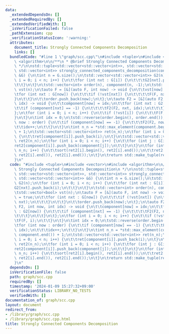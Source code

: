 ```yaml
---
data:
  _extendedDependsOn: []
  _extendedRequiredBy: []
  _extendedVerifiedWith: []
  _isVerificationFailed: false
  _pathExtension: cpp
  _verificationStatusIcon: ':warning:'
  attributes:
    document_title: Strongly Connected Components Decomposition
    links: []
  bundledCode: "#line 1 \"graph/scc.cpp\"\n#include <tuple>\n#include <vector>\n#include\
    \ <algorithm>\n\n/**\n * @brief Strongly Connected Components Decomposition\n\
    \ */\n\nstd::tuple<std::vector<std::vector<int>>, std::vector<std::vector<int>>,\
    \ std::vector<int>> strongly_connected_components_decomposition(const std::vector<std::vector<int>>\
    \ &G) {\n\tint n = G.size();\n\tstd::vector<std::vector<int>> G2(n);\n\tfor (int\
    \ i = 0; i < n; i++) {\n\t\tfor (int nxt : G[i]) {\n\t\t\tG2[nxt].push_back(i);\n\
    \t\t}\n\t}\n\tstd::vector<int> order(n), component(n, -1);\n\tstd::vector<bool>\
    \ vst(n);\n\tauto F = [&](auto F, int now) -> void {\n\t\tvst[now] = true;\n\t\
    \tfor (int nxt : G[now]) {\n\t\t\tif (!vst[nxt]) {\n\t\t\t\tF(F, nxt);\n\t\t\t\
    }\n\t\t}\n\t\torder.push_back(now);\n\t};\n\tauto F2 = [&](auto F2, int now, int\
    \ idx) -> void {\n\t\tcomponent[now] = idx;\n\t\tfor (int nxt : G2[now]) {\n\t\
    \t\tif (component[nxt] == -1) {\n\t\t\t\tF2(F2, nxt, idx);\n\t\t\t}\n\t\t}\n\t\
    };\n\tfor (int i = 0; i < n; i++) {\n\t\tif (!vst[i]) {\n\t\t\tF(F, i);\n\t\t\
    }\n\t}\n\tint idx = 0;\n\tstd::reverse(order.begin(), order.end());\n\tfor (int\
    \ now : order) {\n\t\tif (component[now] == -1) {\n\t\t\tF2(F2, now, idx);\n\t\
    \t\tidx++;\n\t\t}\n\t}\n\tint n_n = *std::max_element(component.begin(), component.end())\
    \ + 1;\n\tstd::vector<std::vector<int>> ret(n_n);\n\tfor (int i = 0; i < n; i++)\
    \ {\n\t\tret[component[i]].push_back(i);\n\t}\n\tstd::vector<std::vector<int>>\
    \ ret2(n_n);\n\tfor (int i = 0; i < n; i++) {\n\t\tfor (int j : G[i]) {\n\t\t\t\
    ret2[component[i]].push_back(component[j]);\n\t\t}\n\t}\n\tfor (int i = 0; i <\
    \ n_n; i++) {\n\t\tsort(ret2[i].begin(), ret2[i].end());\n\t\tret2[i].erase(std::unique(ret2[i].begin(),\
    \ ret2[i].end()), ret2[i].end());\n\t}\n\treturn std::make_tuple(ret, ret2, component);\n\
    }\n"
  code: "#include <tuple>\n#include <vector>\n#include <algorithm>\n\n/**\n * @brief\
    \ Strongly Connected Components Decomposition\n */\n\nstd::tuple<std::vector<std::vector<int>>,\
    \ std::vector<std::vector<int>>, std::vector<int>> strongly_connected_components_decomposition(const\
    \ std::vector<std::vector<int>> &G) {\n\tint n = G.size();\n\tstd::vector<std::vector<int>>\
    \ G2(n);\n\tfor (int i = 0; i < n; i++) {\n\t\tfor (int nxt : G[i]) {\n\t\t\t\
    G2[nxt].push_back(i);\n\t\t}\n\t}\n\tstd::vector<int> order(n), component(n, -1);\n\
    \tstd::vector<bool> vst(n);\n\tauto F = [&](auto F, int now) -> void {\n\t\tvst[now]\
    \ = true;\n\t\tfor (int nxt : G[now]) {\n\t\t\tif (!vst[nxt]) {\n\t\t\t\tF(F,\
    \ nxt);\n\t\t\t}\n\t\t}\n\t\torder.push_back(now);\n\t};\n\tauto F2 = [&](auto\
    \ F2, int now, int idx) -> void {\n\t\tcomponent[now] = idx;\n\t\tfor (int nxt\
    \ : G2[now]) {\n\t\t\tif (component[nxt] == -1) {\n\t\t\t\tF2(F2, nxt, idx);\n\
    \t\t\t}\n\t\t}\n\t};\n\tfor (int i = 0; i < n; i++) {\n\t\tif (!vst[i]) {\n\t\t\
    \tF(F, i);\n\t\t}\n\t}\n\tint idx = 0;\n\tstd::reverse(order.begin(), order.end());\n\
    \tfor (int now : order) {\n\t\tif (component[now] == -1) {\n\t\t\tF2(F2, now,\
    \ idx);\n\t\t\tidx++;\n\t\t}\n\t}\n\tint n_n = *std::max_element(component.begin(),\
    \ component.end()) + 1;\n\tstd::vector<std::vector<int>> ret(n_n);\n\tfor (int\
    \ i = 0; i < n; i++) {\n\t\tret[component[i]].push_back(i);\n\t}\n\tstd::vector<std::vector<int>>\
    \ ret2(n_n);\n\tfor (int i = 0; i < n; i++) {\n\t\tfor (int j : G[i]) {\n\t\t\t\
    ret2[component[i]].push_back(component[j]);\n\t\t}\n\t}\n\tfor (int i = 0; i <\
    \ n_n; i++) {\n\t\tsort(ret2[i].begin(), ret2[i].end());\n\t\tret2[i].erase(std::unique(ret2[i].begin(),\
    \ ret2[i].end()), ret2[i].end());\n\t}\n\treturn std::make_tuple(ret, ret2, component);\n\
    }\n"
  dependsOn: []
  isVerificationFile: false
  path: graph/scc.cpp
  requiredBy: []
  timestamp: '2024-01-09 15:27:32+09:00'
  verificationStatus: LIBRARY_NO_TESTS
  verifiedWith: []
documentation_of: graph/scc.cpp
layout: document
redirect_from:
- /library/graph/scc.cpp
- /library/graph/scc.cpp.html
title: Strongly Connected Components Decomposition
---
```

